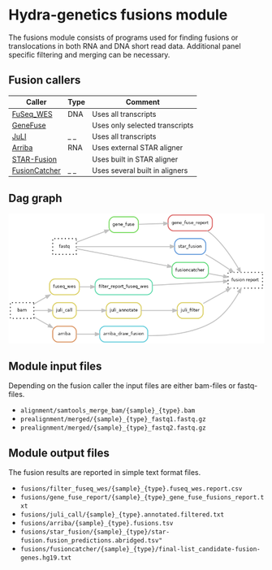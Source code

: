 # Hydra-genetics fusions module
The fusions module consists of programs used for finding fusions or translocations in both RNA and DNA short read data. Additional panel specific filtering and merging can be necessary. 

## Fusion callers

| Caller | Type | Comment |
|-|-|-|
| [FuSeq_WES](https://github.com/nghiavtr/FuSeq_WES) | DNA | Uses all transcripts |
| [GeneFuse](https://github.com/OpenGene/GeneFuse) | | Uses only selected transcripts |
| [JuLI](https://github.com/sgilab/JuLI) | _ _ | Uses all transcripts |
| [Arriba](https://github.com/suhrig/arriba) | RNA | Uses external STAR aligner |
| [STAR-Fusion](https://github.com/STAR-Fusion/STAR-Fusion) | | Uses built in STAR aligner |
| [FusionCatcher](https://github.com/ndaniel/fusioncatcher) | _ _ | Uses several built in aligners |


## Dag graph

![Steps](images/fusions.png)


## Module input files
Depending on the fusion caller the input files are either bam-files or fastq-files.

* `alignment/samtools_merge_bam/{sample}_{type}.bam`
* `prealignment/merged/{sample}_{type}_fastq1.fastq.gz`
* `prealignment/merged/{sample}_{type}_fastq2.fastq.gz`


## Module output files
The fusion results are reported in simple text format files.

* `fusions/filter_fuseq_wes/{sample}_{type}.fuseq_wes.report.csv`
* `fusions/gene_fuse_report/{sample}_{type}_gene_fuse_fusions_report.txt`
* `fusions/juli_call/{sample}_{type}.annotated.filtered.txt`
* `fusions/arriba/{sample}_{type}.fusions.tsv`
* `fusions/star_fusion/{sample}_{type}/star-fusion.fusion_predictions.abridged.tsv"`
* `fusions/fusioncatcher/{sample}_{type}/final-list_candidate-fusion-genes.hg19.txt`